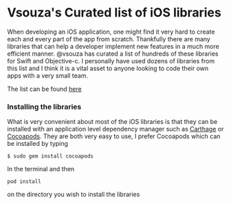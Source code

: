 # Vsouza's Curated list of iOS libraries


When developing an iOS application, one might find it very hard to create
each and every part of the app from scratch. Thankfully there are many libraries
that can help a developer implement new features in a much more efficient manner.
@vsouza has curated a list of hundreds of these libraries for Swift and
Objective-c. I personally have used dozens of libraries from this list and I
think it is a vital asset to anyone looking to code their own apps with a very
small team.


The list can be found [here](https://github.com/vsouza/awesome-ios)


### Installing the libraries

What is very convenient about most of the iOS libraries is that they can be
installed with an application level dependency manager such as [Carthage](https://github.com/Carthage/Carthage) or
[Cocoapods](https://cocoapods.org/). They are both very easy to use, I prefer
Cocoapods which can be installed by typing


```
$ sudo gem install cocoapods
```

In the terminal and then

```
pod install
```

on the directory you wish to install the libraries

